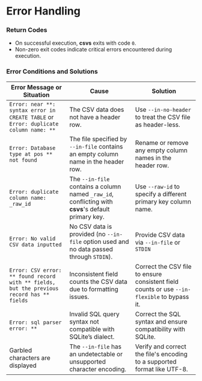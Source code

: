 # Error Handling

### Return Codes
- On successful execution, **csvs** exits with code `0`.
- Non-zero exit codes indicate critical errors encountered during execution.

### Error Conditions and Solutions
| Error Message or Situation                                                                | Cause                                                                                               | Solution                                                                                    |
|-------------------------------------------------------------------------------------------|-----------------------------------------------------------------------------------------------------|---------------------------------------------------------------------------------------------|
| `Error: near **: syntax error in CREATE TABLE` or `Error: duplicate column name: **`      | The CSV data does not have a header row.                                                            | Use `--in-no-header` to treat the CSV file as header-less.                                  |
| `Error: Database type at pos ** not found`                                                | The file specified by `--in-file` contains an empty column name in the header row.                  | Rename or remove any empty column names in the header row.                                  |
| `Error: duplicate column name: _raw_id`                                                   | The `--in-file` contains a column named `_raw_id`, conflicting with **csvs**'s default primary key. | Use `--raw-id` to specify a different primary key column name.                              |
| `Error: No valid CSV data inputted`                                                       | No CSV data is provided (no `--in-file` option used and no data passed through `STDIN`).            | Provide CSV data via `--in-file` or `STDIN`                                                 |
| `Error: CSV error: ** found record with ** fields, but the previous record has ** fields` | Inconsistent field counts the CSV data due to formatting issues.                                    | Correct the CSV file to ensure consistent field counts or use `--in-flexible` to bypass it. |
| `Error: sql parser error: **`                                                             | Invalid SQL query syntax not compatible with SQLite’s dialect.                                      | Correct the SQL syntax and ensure compatibility with SQLite.                                |
| Garbled characters are displayed                                                          | The `--in-file` has an undetectable or unsupported character encoding.                              | Verify and correct the file's encoding to a supported format like UTF-8.                    |
